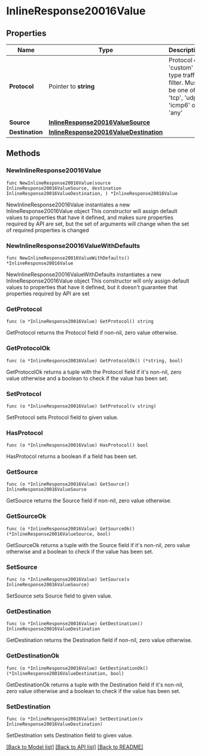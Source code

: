 # InlineResponse20016Value

## Properties

Name | Type | Description | Notes
------------ | ------------- | ------------- | -------------
**Protocol** | Pointer to **string** | Protocol of &#39;custom&#39; type traffic filter. Must be one of: &#39;tcp&#39;, &#39;udp&#39;, &#39;icmp6&#39; or &#39;any&#39; | [optional] 
**Source** | [**InlineResponse20016ValueSource**](InlineResponse20016ValueSource.md) |  | 
**Destination** | [**InlineResponse20016ValueDestination**](InlineResponse20016ValueDestination.md) |  | 

## Methods

### NewInlineResponse20016Value

`func NewInlineResponse20016Value(source InlineResponse20016ValueSource, destination InlineResponse20016ValueDestination, ) *InlineResponse20016Value`

NewInlineResponse20016Value instantiates a new InlineResponse20016Value object
This constructor will assign default values to properties that have it defined,
and makes sure properties required by API are set, but the set of arguments
will change when the set of required properties is changed

### NewInlineResponse20016ValueWithDefaults

`func NewInlineResponse20016ValueWithDefaults() *InlineResponse20016Value`

NewInlineResponse20016ValueWithDefaults instantiates a new InlineResponse20016Value object
This constructor will only assign default values to properties that have it defined,
but it doesn't guarantee that properties required by API are set

### GetProtocol

`func (o *InlineResponse20016Value) GetProtocol() string`

GetProtocol returns the Protocol field if non-nil, zero value otherwise.

### GetProtocolOk

`func (o *InlineResponse20016Value) GetProtocolOk() (*string, bool)`

GetProtocolOk returns a tuple with the Protocol field if it's non-nil, zero value otherwise
and a boolean to check if the value has been set.

### SetProtocol

`func (o *InlineResponse20016Value) SetProtocol(v string)`

SetProtocol sets Protocol field to given value.

### HasProtocol

`func (o *InlineResponse20016Value) HasProtocol() bool`

HasProtocol returns a boolean if a field has been set.

### GetSource

`func (o *InlineResponse20016Value) GetSource() InlineResponse20016ValueSource`

GetSource returns the Source field if non-nil, zero value otherwise.

### GetSourceOk

`func (o *InlineResponse20016Value) GetSourceOk() (*InlineResponse20016ValueSource, bool)`

GetSourceOk returns a tuple with the Source field if it's non-nil, zero value otherwise
and a boolean to check if the value has been set.

### SetSource

`func (o *InlineResponse20016Value) SetSource(v InlineResponse20016ValueSource)`

SetSource sets Source field to given value.


### GetDestination

`func (o *InlineResponse20016Value) GetDestination() InlineResponse20016ValueDestination`

GetDestination returns the Destination field if non-nil, zero value otherwise.

### GetDestinationOk

`func (o *InlineResponse20016Value) GetDestinationOk() (*InlineResponse20016ValueDestination, bool)`

GetDestinationOk returns a tuple with the Destination field if it's non-nil, zero value otherwise
and a boolean to check if the value has been set.

### SetDestination

`func (o *InlineResponse20016Value) SetDestination(v InlineResponse20016ValueDestination)`

SetDestination sets Destination field to given value.



[[Back to Model list]](../README.md#documentation-for-models) [[Back to API list]](../README.md#documentation-for-api-endpoints) [[Back to README]](../README.md)


